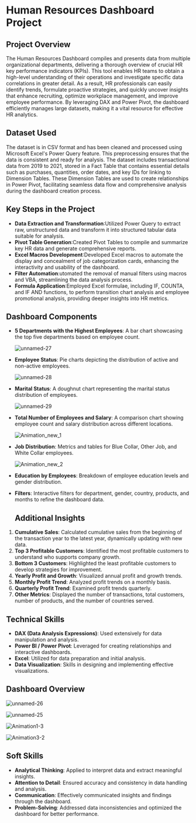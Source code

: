 # Human Resources Dashboard Project

## Project Overview
The Human Resources Dashboard compiles and presents data from multiple organizational departments, delivering a thorough overview of crucial HR key performance indicators (KPIs). This tool enables HR teams to obtain a high-level understanding of their operations and investigate specific data correlations in greater detail. As a result, HR professionals can easily identify trends, formulate proactive strategies, and quickly uncover insights that enhance recruiting, optimize workplace management, and improve employee performance. By leveraging DAX and Power Pivot, the dashboard efficiently manages large datasets, making it a vital resource for effective HR analytics.

## Dataset Used
The dataset is in CSV format and has been cleaned and processed using Microsoft Excel's Power Query feature. This preprocessing ensures that the data is consistent and ready for analysis. The dataset includes transactional data from 2019 to 2021, stored in a Fact Table that contains essential details such as purchases, quantities, order dates, and key IDs for linking to Dimension Tables. These Dimension Tables are used to create relationships in Power Pivot, facilitating seamless data flow and comprehensive analysis during the dashboard creation process.

## Key Steps in the Project
- **Data Extraction and Transformation**:Utilized Power Query to extract raw, unstructured data and transform it into structured tabular data suitable for analysis.
- **Pivot Table Generation**:Created Pivot Tables to compile and summarize key HR data and generate comprehensive reports.
- **Excel Macros Development**:Developed Excel macros to automate the display and concealment of job categorization cards, enhancing the interactivity and usability of the dashboard.
- **Filter Automation**:utomated the removal of manual filters using macros and VBA, streamlining the data analysis process.
- **Formula Application**:Employed Excel formulae, including IF, COUNTA, and IF AND functions, to perform transition chart analysis and employee promotional analysis, providing deeper insights into HR metrics.

## Dashboard Components
- **5 Departments with the Highest Employees**: A bar chart showcasing the top five departments based on employee count.
  
  ![unnamed-27](https://github.com/user-attachments/assets/ea6c018f-9df5-48b6-ae35-fda2c3e56963)

- **Employee Status**: Pie charts depicting the distribution of active and non-active employees.
  
   ![unnamed-28](https://github.com/user-attachments/assets/089d06b5-d211-4c2d-aece-d40810bfd1f8)
  
- **Marital Status**: A doughnut chart representing the marital status distribution of employees.
  
   ![unnamed-29](https://github.com/user-attachments/assets/4a99e18b-a059-4514-9afa-98beae04cbfb)

- **Total Number of Employees and Salary**: A comparison chart showing employee count and salary distribution across different locations.
  
  ![Animation_new_1](https://github.com/user-attachments/assets/72220b5e-a83d-4467-9293-010564ea88c9)


- **Job Distribution**: Metrics and tables for Blue Collar, Other Job, and White Collar employees.
  
  ![Animation_new_2](https://github.com/user-attachments/assets/e9893415-26c5-4e20-afc4-cca6edd63c58)

- **Education by Employees**: Breakdown of employee education levels and gender distribution.
- **Filters**: Interactive filters for department, gender, country, products, and months to refine the dashboard data.

  ## Additional Insights
1. **Cumulative Sales**: Calculated cumulative sales from the beginning of the transaction year to the latest year, dynamically updating with new data.
2. **Top 3 Profitable Customers**: Identified the most profitable customers to understand who supports company growth.
3. **Bottom 3 Customers**: Highlighted the least profitable customers to develop strategies for improvement.
4. **Yearly Profit and Growth**: Visualized annual profit and growth trends.
5. **Monthly Profit Trend**: Analyzed profit trends on a monthly basis.
6. **Quarterly Profit Trend**: Examined profit trends quarterly.
7. **Other Metrics**: Displayed the number of transactions, total customers, number of products, and the number of countries served.

## Technical Skills
- **DAX (Data Analysis Expressions)**: Used extensively for data manipulation and analysis.
- **Power BI / Power Pivot**: Leveraged for creating relationships and interactive dashboards.
- **Excel**: Utilized for data preparation and initial analysis.
- **Data Visualization**: Skills in designing and implementing effective visualizations.

## Dashboard Overview
![unnamed-26](https://github.com/user-attachments/assets/66a94108-005f-475a-b92e-406016cf2952)

![unnamed-25](https://github.com/user-attachments/assets/8449fb7d-5601-4b7e-bddd-095d714183b7)

![Animation1-3](https://github.com/user-attachments/assets/10fac6f5-71e5-4f63-83d5-8e4e859b843c)

![Animation3-2](https://github.com/user-attachments/assets/56b31e71-1fe0-4dc1-afb7-69fe706c262a)


## Soft Skills
- **Analytical Thinking**: Applied to interpret data and extract meaningful insights.
- **Attention to Detail**: Ensured accuracy and consistency in data handling and analysis.
- **Communication**: Effectively communicated insights and findings through the dashboard.
- **Problem-Solving**: Addressed data inconsistencies and optimized the dashboard for better performance.


